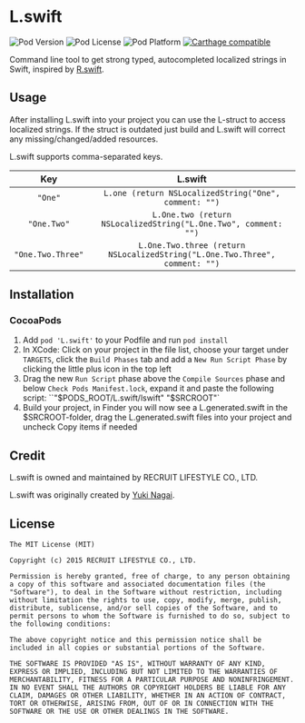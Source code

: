 # L.swift
![Pod Version](https://img.shields.io/cocoapods/v/L.swift.svg?style=flat)
![Pod License](https://img.shields.io/cocoapods/l/L.swift.svg?style=flat)
![Pod Platform](https://img.shields.io/cocoapods/p/L.swift.svg?style=flat)
[![Carthage compatible](https://img.shields.io/badge/Carthage-compatible-4BC51D.svg?style=flat)](https://github.com/Carthage/Carthage)

Command line tool to get strong typed, autocompleted localized strings in Swift, inspired by [R.swift](https://github.com/mac-cain13/R.swift).

## Usage
After installing L.swift into your project you can use the L-struct to access localized strings. If the struct is outdated just build and L.swift will correct any missing/changed/added resources.

L.swift supports comma-separated keys.

|Key|L.swift|
|:---:|:---:|
|`"One"`|`L.one (return NSLocalizedString("One", comment: "")`|
|`"One.Two"`|`L.One.two (return NSLocalizedString("L.One.Two", comment: "")`|
|`"One.Two.Three"`|`L.One.Two.three (return NSLocalizedString("L.One.Two.Three", comment: "")`|

## Installation

### CocoaPods
1. Add `pod 'L.swift'` to your Podfile and run `pod install`
2. In XCode: Click on your project in the file list, choose your target under `TARGETS`, click the `Build Phases` tab and add a `New Run Script Phase` by clicking the little plus icon in the top left
3. Drag the new `Run Script` phase above the `Compile Sources` phase and below `Check Pods Manifest.lock`, expand it and paste the following script: ``"$PODS_ROOT/L.swift/lswift" "$SRCROOT"`
4. Build your project, in Finder you will now see a L.generated.swift in the $SRCROOT-folder, drag the L.generated.swift files into your project and uncheck Copy items if needed

## Credit
L.swift is owned and maintained by RECRUIT LIFESTYLE CO., LTD.

L.swift was originally created by [Yuki Nagai](https://github.com/uny).

## License

```
The MIT License (MIT)

Copyright (c) 2015 RECRUIT LIFESTYLE CO., LTD.

Permission is hereby granted, free of charge, to any person obtaining a copy of this software and associated documentation files (the "Software"), to deal in the Software without restriction, including without limitation the rights to use, copy, modify, merge, publish, distribute, sublicense, and/or sell copies of the Software, and to permit persons to whom the Software is furnished to do so, subject to the following conditions:

The above copyright notice and this permission notice shall be included in all copies or substantial portions of the Software.

THE SOFTWARE IS PROVIDED "AS IS", WITHOUT WARRANTY OF ANY KIND, EXPRESS OR IMPLIED, INCLUDING BUT NOT LIMITED TO THE WARRANTIES OF MERCHANTABILITY, FITNESS FOR A PARTICULAR PURPOSE AND NONINFRINGEMENT. IN NO EVENT SHALL THE AUTHORS OR COPYRIGHT HOLDERS BE LIABLE FOR ANY CLAIM, DAMAGES OR OTHER LIABILITY, WHETHER IN AN ACTION OF CONTRACT, TORT OR OTHERWISE, ARISING FROM, OUT OF OR IN CONNECTION WITH THE SOFTWARE OR THE USE OR OTHER DEALINGS IN THE SOFTWARE.
```
